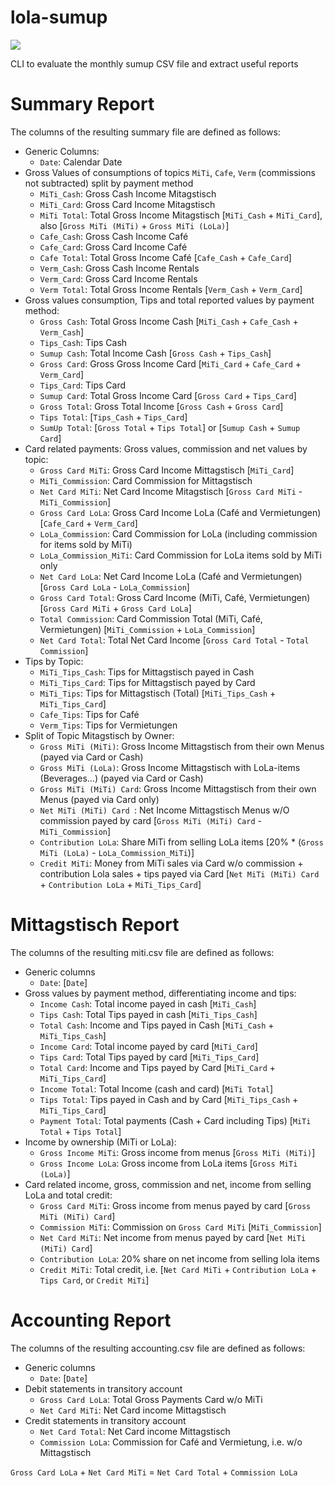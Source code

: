 # lola-sumup


[![](https://github.com/ursjoss/lola-sumup/workflows/Verify/badge.svg?branch=main)](https://github.com/ursjoss/lola-sumup/actions/workflows/verify.yml)

CLI to evaluate the monthly sumup CSV file and extract useful reports

# Summary Report

The columns of the resulting summary file are defined as follows:

- Generic Columns:
  - `Date`: Calendar Date
- Gross Values of consumptions of topics `MiTi`, `Cafe`, `Verm` (commissions not subtracted) split by payment method
  - `MiTi_Cash`: Gross Cash Income Mitagstisch
  - `MiTi_Card`: Gross Card Income Mitagstisch
  - `MiTi Total`: Total Gross Income Mitagstisch [`MiTi_Cash` + `MiTi_Card`], also [`Gross MiTi (MiTi)` + `Gross MiTi (LoLa)`]
  - `Cafe_Cash`: Gross Cash Income Café
  - `Cafe_Card`: Gross Card Income Café
  - `Cafe Total`: Total Gross Income Café [`Cafe_Cash` + `Cafe_Card`]
  - `Verm_Cash`: Gross Cash Income Rentals
  - `Verm_Card`: Gross Card Income Rentals
  - `Verm Total`: Total Gross Income Rentals [`Verm_Cash` + `Verm_Card`]
- Gross values consumption, Tips and total reported values by payment method:
  - `Gross Cash`: Total Gross Income Cash [`MiTi_Cash` + `Cafe_Cash` + `Verm_Cash`]
  - `Tips_Cash`: Tips Cash
  - `Sumup Cash`: Total Income Cash [`Gross Cash` + `Tips_Cash`]
  - `Gross Card`: Gross Gross Income Card [`MiTi_Card` + `Cafe_Card` + `Verm_Card`]
  - `Tips_Card`: Tips Card
  - `Sumup Card`: Total Gross Income Card [`Gross Card` + `Tips_Card`]
  - `Gross Total`: Gross Total Income [`Gross Cash` + `Gross Card`]
  - `Tips Total`: [`Tips_Cash` + `Tips_Card`]
  - `SumUp Total`: [`Gross Total` + `Tips Total`] or [`Sumup Cash` + `Sumup Card`]
- Card related payments: Gross values, commission and net values by topic:
  - `Gross Card MiTi`: Gross Card Income Mittagstisch [`MiTi_Card`]
  - `MiTi_Commission`: Card Commission for Mittagstisch
  - `Net Card MiTi`: Net Card Income Mitagstisch [`Gross Card MiTi` - `MiTi_Commission`]
  - `Gross Card LoLa`: Gross Card Income LoLa (Café and Vermietungen) [`Cafe_Card` + `Verm_Card`]
  - `LoLa_Commission`: Card Commission for LoLa (including commission for items sold by MiTi)
  - `LoLa_Commission_MiTi`: Card Commission for LoLa items sold by MiTi only
  - `Net Card LoLa`: Net Card Income LoLa (Café and Vermietungen) [`Gross Card LoLa` - `LoLa_Commission`]
  - `Gross Card Total`: Gross Card Income (MiTi, Café, Vermietungen) [`Gross Card MiTi` + `Gross Card LoLa`]
  - `Total Commission`: Card Commission Total (MiTi, Café, Vermietungen) [`MiTi_Commission` + `LoLa_Commission`]
  - `Net Card Total`: Total Net Card Income [`Gross Card Total` - `Total Commission`]
- Tips by Topic:
  - `MiTi_Tips_Cash`: Tips for Mittagstisch payed in Cash
  - `MiTi_Tips_Card`: Tips for Mittagstisch payed by Card
  - `MiTi_Tips`: Tips for Mittagstisch (Total) [`MiTi_Tips_Cash` + `MiTi_Tips_Card`]
  - `Cafe_Tips`: Tips for Café
  - `Verm_Tips`: Tips for Vermietungen
- Split of Topic Mitagstisch by Owner:
  - `Gross MiTi (MiTi)`: Gross Income Mittagstisch from their own Menus (payed via Card or Cash)
  - `Gross MiTi (LoLa)`: Gross Income Mittagstisch with LoLa-items (Beverages...) (payed via Card or Cash)
  - `Gross MiTi (MiTi) Card`: Gross Income Mittagstisch from their own Menus (payed via Card only)
  - `Net MiTi (MiTi) Card `: Net Income Mittagstisch Menus w/O commission payed by card [`Gross MiTi (MiTi) Card` - `MiTi_Commission`]
  - `Contribution LoLa`: Share MiTi from selling LoLa items [20% * (`Gross MiTi (LoLa)` - `LoLa_Commission_MiTi`)]
  - `Credit MiTi`: Money from MiTi sales via Card w/o commission + contribution Lola sales + tips payed via Card [`Net MiTi (MiTi) Card` + `Contribution LoLa` + `MiTi_Tips_Card`]

# Mittagstisch Report

The columns of the resulting miti.csv file are defined as follows:

- Generic columns
  - `Date`: [`Date`]
- Gross values by payment method, differentiating income and tips:
  - `Income Cash`: Total income payed in cash [`MiTi_Cash`]
  - `Tips Cash`: Total Tips payed in cash [`MiTi_Tips_Cash`]
  - `Total Cash`: Income and Tips payed in Cash [`MiTi_Cash` + `MiTi_Tips_Cash`]
  - `Income Card`: Total income payed by card [`MiTi_Card`]
  - `Tips Card`: Total Tips payed by card [`MiTi_Tips_Card`]
  - `Total Card`: Income and Tips payed by Card [`MiTi_Card` + `MiTi_Tips_Card`]
  - `Income Total`: Total Income (cash and card) [`MiTi Total`]
  - `Tips Total`: Tips payed in Cash and by Card [`MiTi_Tips_Cash` + `MiTi_Tips_Card`]
  - `Payment Total`: Total payments (Cash + Card including Tips) [`MiTi Total` + `Tips Total`]
- Income by ownership (MiTi or LoLa):
  - `Gross Income MiTi`: Gross income from menus [`Gross MiTi (MiTi)`]
  - `Gross Income LoLa`: Gross income from LoLa items [`Gross MiTi (LoLa)`]
- Card related income, gross, commission and net, income from selling LoLa and total credit:
  - `Gross Card MiTi`: Gross income from menus payed by card [`Gross MiTi (MiTi) Card`]
  - `Commission MiTi`: Commission on `Gross Card MiTi` [`MiTi_Commission`]
  - `Net Card MiTi`: Net income from menus payed by card [`Net MiTi (MiTi) Card`]
  - `Contribution LoLa`: 20% share on net income from selling lola items
  - `Credit MiTi`: Total credit, i.e. [`Net Card MiTi` + `Contribution LoLa` + `Tips Card`, or `Credit MiTi`]

# Accounting Report

The columns of the resulting accounting.csv file are defined as follows:

- Generic columns
  - `Date`: [`Date`]
- Debit statements in transitory account
  - `Gross Card LoLa`: Total Gross Payments Card w/o MiTi
  - `Net Card MiTi`: Net Card income Mittagstisch
- Credit statements in transitory account
  - `Net Card Total`: Net Card income Mittagstisch
  - `Commission LoLa`: Commission for Café and Vermietung, i.e. w/o Mittagstisch

`Gross Card LoLa` + `Net Card MiTi` = `Net Card Total` + `Commission LoLa`

